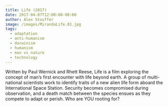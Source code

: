 ```yaml
---
title: Life (2017)
date: 2017-04-07T12:00:00-08:00
author: Alex Stouffer
image: /images/MirandaLife.01.jpg
tags: 
  - adaptation
  - anti-humanism
  - darwinism
  - humanism
  - man vs nature
  - technology
---
```

Written by Paul Wernick and Rhett Reese, Life is a film exploring the concept of man’s first encounter with life beyond earth. A group of multi-national scientists work to identify traits of a new alien life form aboard the International Space Station. Security becomes compromised during observation, and a death match between the species ensues as they compete to adapt or perish. Who are YOU rooting for?